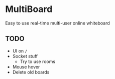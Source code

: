 # MultiBoard

Easy to use real-time multi-user online whiteboard


## TODO

- UI on `/`
- Socket stuff
    - Try to use rooms
- Mouse hover
- Delete old boards